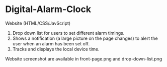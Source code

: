 # Digital-Alarm-Clock

Website (HTML/CSS/JavScript)

1) Drop down list for users to set different alarm timings.
2) Shows a notification (a large picture on the page changes) to alert the user when an alarm has been set off.
3) Tracks and displays the local device time.

Website screenshot are available in front-page.png and drop-down-list.png
